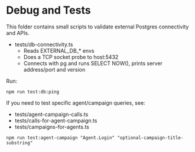 # Debug and Tests

This folder contains small scripts to validate external Postgres connectivity and APIs.

- tests/db-connectivity.ts
  - Reads EXTERNAL_DB_* envs
  - Does a TCP socket probe to host:5432
  - Connects with pg and runs SELECT NOW(), prints server address/port and version

Run:

```
npm run test:db:ping
```

If you need to test specific agent/campaign queries, see:

- tests/agent-campaign-calls.ts
- tests/calls-for-agent-campaign.ts
- tests/campaigns-for-agents.ts

```
npm run test:agent-campaign "Agent.Login" "optional-campaign-title-substring"
```
